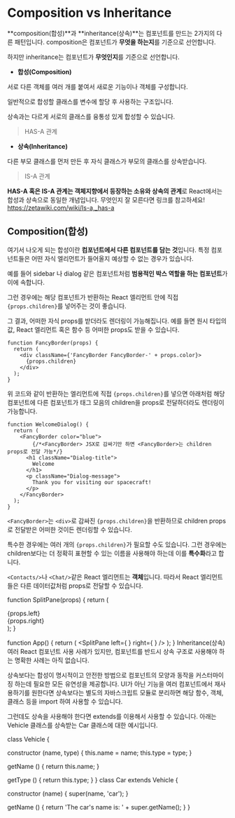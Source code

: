 # Composition vs Inheritance

**composition(합성)**과 **inheritance(상속)**는 컴포넌트를 만드는 2가지의 다른 패턴입니다. composition은 컴포넌트가 **무엇을 하는지**를 기준으로 선언합니다. 

하지만 inheritance는 컴포넌트가 **무엇인지**를 기준으로 선언합니다.

- **합성(Composition)**

서로 다른 객체를 여러 개를 붙여서 새로운 기능이나 객체를 구성합니다.

일반적으로 합성할 클래스를 변수에 할당 후 사용하는 구조입니다.

상속과는 다르게 서로의 클래스를 융통성 있게 합성할 수 있습니다.

> HAS-A 관계

- **상속(Inheritance)**

다른 부모 클래스를 먼저 만든 후 자식 클래스가 부모의 클래스를 상속받습니다.

> IS-A 관계

**HAS-A 혹은 IS-A 관계는 객체지향에서 등장하는 소유와 상속의 관계**로 React에서는 합성과 상속으로 동일한 개념입니다. 무엇인지 잘 모른다면 링크를 참고하세요!
<https://zetawiki.com/wiki/Is-a,_has-a>

## Composition(합성)

여기서 나오게 되는 합성이란 **컴포넌트에서 다른 컴포넌트를 담는 것**입니다. 특정 컴포넌트들은 어떤 자식 엘리먼트가 들어올지 예상할 수 없는 경우가 있습니다. 

예를 들어 sidebar 나 dialog 같은 컴포넌트처럼 **범용적인 박스 역할을 하는 컴포넌트**가 이에 속합니다.

그런 경우에는 해당 컴포넌트가 반환하는 React 엘리먼트 안에 직접 ```{props.children}```를 넣어주는 것이 좋습니다. 

그 결과, 어떠한 자식 props를 받더라도 렌더링이 가능해집니다. 예를 들면 원시 타입의 값, React 엘리먼트 혹은 함수 등 어떠한 props도 받을 수 있습니다.
```
function FancyBorder(props) {
  return (
    <div className={'FancyBorder FancyBorder-' + props.color}>
      {props.children}
    </div>
  );
}
```

위 코드와 같이 반환하는 엘리먼트에 직접 ```{props.children}```를 넣으면 아래처럼 해당 컴포넌트에 다른 컴포넌트가 태그 모음의 children을 props로 전달하더라도 렌더링이 가능합니다.
```
function WelcomeDialog() {
  return (
    <FancyBorder color="blue">
        {/*<FancyBorder> JSX로 감싸기만 하면 <FancyBorder>는 children props로 전달 가능*/}
      <h1 className="Dialog-title">
        Welcome
      </h1>
      <p className="Dialog-message">
        Thank you for visiting our spacecraft!
      </p>
    </FancyBorder>
  );
}
```

```<FancyBorder>```는 ```<div>```로 감싸진 ```{props.children}```을 반환하므로 children props로 전달받은 어떠한 것이든 렌더링할 수 있습니다. 

특수한 경우에는 여러 개의 ```{props.children}```가 필요할 수도 있습니다. 그런 경우에는 children보다는 더 정확히 표현할 수 있는 이름을 사용해야 하는데 이를 **특수화**라고 합니다.

```<Contacts/>```나 ```<Chat/>```같은 React 엘리먼트는 **객체**입니다. 따라서 React 엘리먼트들은 다른 데이터값처럼 props로 전달할 수 있습니다.

function SplitPane(props) {
  return (
    <div className="SplitPane">
      <div className="SplitPane-left">
        {props.left}
      </div>
      <div className="SplitPane-right">
        {props.right}
      </div>
    </div>
  );
}

function App() {
  return (
    <SplitPane
      left={
        <Contacts />
      }
      right={
        <Chat />
      } />
  );
}
Inheritance(상속)
여러 React 컴포넌트 사용 사례가 있지만, 컴포넌트를 반드시 상속 구조로 사용해야 하는 명확한 사례는 아직 없습니다.

상속보다는 합성이 명시적이고 안전한 방법으로 컴포넌트의 모양과 동작을 커스터마이징 하는데 필요한 모든 유연성을 제공합니다. UI가 아닌 기능을 여러 컴포넌트에서 재사용하기를 원한다면 상속보다는 별도의 자바스크립트 모듈로 분리하면 해당 함수, 객체, 클래스 등을 import 하여 사용할 수 있습니다.

그런데도 상속을 사용해야 한다면 extends를 이용해서 사용할 수 있습니다. 아래는 Vehicle 클래스를 상속받는 Car 클래스에 대한 예시입니다.

class Vehicle {

  constructor (name, type) {
    this.name = name;
    this.type = type;
  }

  getName () {
    return this.name;
  }

  getType () {
    return this.type;
  }
}
class Car extends Vehicle {

  constructor (name) {
    super(name, 'car');
  }

  getName () {
    return 'The car's name is: ' + super.getName();
  }
}

